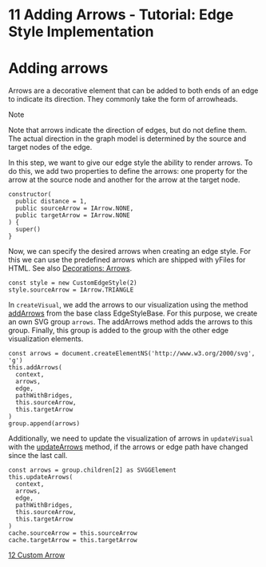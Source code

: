 <!--
 //////////////////////////////////////////////////////////////////////////////
 // @license
 // This file is part of yFiles for HTML 2.6.
 // Use is subject to license terms.
 //
 // Copyright (c) 2000-2024 by yWorks GmbH, Vor dem Kreuzberg 28,
 // 72070 Tuebingen, Germany. All rights reserved.
 //
 //////////////////////////////////////////////////////////////////////////////
-->
# 11 Adding Arrows - Tutorial: Edge Style Implementation

# Adding arrows

Arrows are a decorative element that can be added to both ends of an edge to indicate its direction. They commonly take the form of arrowheads.

Note

Note that arrows indicate the direction of edges, but do not define them. The actual direction in the graph model is determined by the source and target nodes of the edge.

In this step, we want to give our edge style the ability to render arrows. To do this, we add two properties to define the arrows: one property for the arrow at the source node and another for the arrow at the target node.

```
constructor(
  public distance = 1,
  public sourceArrow = IArrow.NONE,
  public targetArrow = IArrow.NONE
) {
  super()
}
```

Now, we can specify the desired arrows when creating an edge style. For this we can use the predefined arrows which are shipped with yFiles for HTML. See also [Decorations: Arrows](https://docs.yworks.com/yfileshtml/#/dguide/styles-arrows).

```
const style = new CustomEdgeStyle(2)
style.sourceArrow = IArrow.TRIANGLE
```

In `createVisual`, we add the arrows to our visualization using the method [addArrows](https://docs.yworks.com/yfileshtml/#/api/EdgeStyleBase#EdgeStyleBase-method-addArrows) from the base class EdgeStyleBase. For this purpose, we create an own SVG group `arrows`. The addArrows method adds the arrows to this group. Finally, this group is added to the group with the other edge visualization elements.

```
const arrows = document.createElementNS('http://www.w3.org/2000/svg', 'g')
this.addArrows(
  context,
  arrows,
  edge,
  pathWithBridges,
  this.sourceArrow,
  this.targetArrow
)
group.append(arrows)
```

Additionally, we need to update the visualization of arrows in `updateVisual` with the [updateArrows](https://docs.yworks.com/yfileshtml/#/api/EdgeStyleBase#EdgeStyleBase-method-updateArrows) method, if the arrows or edge path have changed since the last call.

```
const arrows = group.children[2] as SVGGElement
this.updateArrows(
  context,
  arrows,
  edge,
  pathWithBridges,
  this.sourceArrow,
  this.targetArrow
)
cache.sourceArrow = this.sourceArrow
cache.targetArrow = this.targetArrow
```

[12 Custom Arrow](../../tutorial-style-implementation-edge/12-custom-arrow/)
